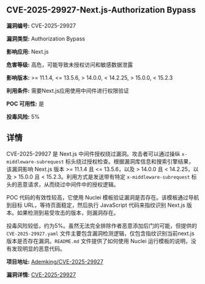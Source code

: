 ## CVE-2025-29927-Next.js-Authorization Bypass

**漏洞编号:** CVE-2025-29927

**漏洞类型:** Authorization Bypass

**影响应用:** Next.js

**危害等级:** 高危，可能导致未授权访问和敏感数据泄露

**影响版本:** >= 11.1.4, <= 13.5.6, > 14.0.0, < 14.2.25, > 15.0.0, < 15.2.3

**利用条件:** 需要Next.js应用使用中间件进行权限验证

**POC 可用性:** 是

**投毒风险:** 5%

## 详情

CVE-2025-29927 是 Next.js 中间件授权绕过漏洞。攻击者可以通过操纵 `x-middleware-subrequest` 标头绕过授权检查。根据漏洞库信息和搜索引擎结果，该漏洞影响 Next.js 版本 >= 11.1.4 且 <= 13.5.6，以及 > 14.0.0 且 < 14.2.25，以及 > 15.0.0 且 < 15.2.3。利用方式是发送带有特定 `x-middleware-subrequest` 标头的恶意请求，从而绕过中间件中的授权逻辑。

POC 代码的有效性较高，它使用 Nuclei 模板验证漏洞是否存在。该模板通过导航到目标 URL，等待页面稳定，然后执行 JavaScript 代码来指纹识别 Next.js 版本。如果检测到易受攻击的版本，则漏洞存在。

投毒风险较低，约为5%。虽然无法完全排除作者恶意添加后门的可能，但提供的 `CVE-2025-29927.yaml` 文件主要包含漏洞检测逻辑，仅包含指纹识别当前next.js版本是否存在漏洞。`README.md` 文件提供了如何使用 Nuclei 运行模板的说明，没有发现明显的恶意代码。

**项目地址:** [Ademking/CVE-2025-29927](https://github.com/Ademking/CVE-2025-29927)

**漏洞详情:** [CVE-2025-29927](https://nvd.nist.gov/vuln/detail/CVE-2025-29927)